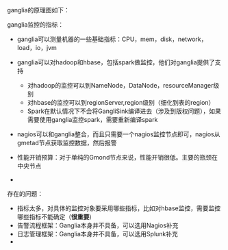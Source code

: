 ganglia的原理图如下：


ganglia监控的指标：

* ganglia可以测量机器的一些基础指标：CPU，mem，disk，network，load，io，jvm
* ganglia可以对hadoop和hbase，包括spark做监控，他们对ganglia提供了支持
	* 对hadoop的监控可以到NameNode，DataNode，resourceManager级别
	* 对hbase的监控可以到regionServer,region级别（细化到表的region）
	* Spark在默认情况下不会将GangliSink编译进去（涉及到版权问题），如果需要使用ganglia监控spark，需要重新编译spark
* nagios可以和ganglia整合，而且只需要一个nagios监控节点即可，nagios从gmetad节点获取监控数据，然后报警

* 性能开销预算：对于单纯的Gmond节点来说，性能开销很低。主要的瓶颈在中央节点
* 

存在的问题：
* 指标太多，对具体的监控对象要采用哪些指标，比如对hbase监控，需要监控哪些指标不能确定（**很重要**)
* 告警流程框架：Ganglia本身并不具备，可以选用Nagios补充
* 日志管理框架：Ganglia本身并不具备，可以选用Splunk补充
* 




